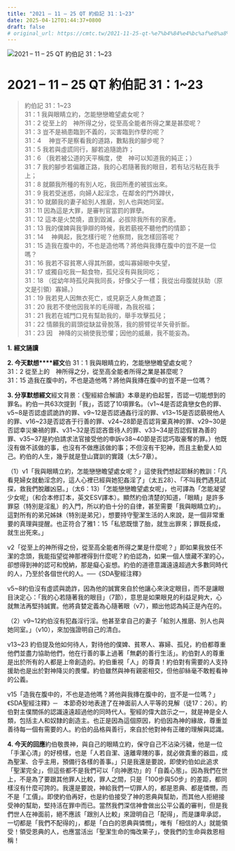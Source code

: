 ```yaml
---
title: "2021 – 11 – 25 QT 約伯記 31：1~23"
date: 2025-04-12T01:44:37+0800
draft: false
# original_url: https://cmtc.tw/2021-11-25-qt-%e7%b4%84%e4%bc%af%e8%a8%98-31%ef%bc%9a123
---
```


![2021 – 11 – 25 QT 約伯記 31：1\~23](/images/qt.jpg   "2021 – 11 – 25 QT 約伯記 31：1\~23")

# 2021 – 11 – 25 QT 約伯記 31：1\~23

> 約伯記 31：1\~23  
> 31：1 我與眼睛立約，怎能戀戀瞻望處女呢？  
> 31：2 從至上的　神所得之分，從至高全能者所得之業是甚麼呢？  
> 31：3 豈不是禍患臨到不義的，災害臨到作孽的呢？  
> 31：4 　神豈不是察看我的道路，數點我的腳步呢？  
> 31：5 我若與虛謊同行，腳若追隨詭詐；  
> 31：6 （我若被公道的天平稱度，使　神可以知道我的純正；）  
> 31：7 我的腳步若偏離正路，我的心若隨著我的眼目，若有玷污粘在我手上；  
> 31：8 就願我所種的有別人吃，我田所產的被拔出來。  
> 31：9 我若受迷惑，向婦人起淫念，在鄰舍的門外蹲伏，  
> 31：10 就願我的妻子給別人推磨，別人也與她同室。  
> 31：11 因為這是大罪，是審判官當罰的罪孽。  
> 31：12 這本是火焚燒，直到毀滅，必拔除我所有的家產。  
> 31：13 我的僕婢與我爭辯的時候，我若藐視不聽他們的情節；  
> 31：14 　神興起，我怎樣行呢？他察問，我怎樣回答呢？  
> 31：15 造我在腹中的，不也是造他嗎？將他與我摶在腹中的豈不是一位嗎？  
> 31：16 我若不容貧寒人得其所願，或叫寡婦眼中失望，  
> 31：17 或獨自吃我一點食物，孤兒沒有與我同吃；  
> 31：18 （從幼年時孤兒與我同長，好像父子一樣；我從出母腹就扶助（原文是引領）寡婦。）  
> 31：19 我若見人因無衣死亡，或見窮乏人身無遮蓋；  
> 31：20 我若不使他因我羊的毛得暖，為我祝福；  
> 31：21 我若在城門口見有幫助我的，舉手攻擊孤兒；  
> 31：22 情願我的肩頭從缺盆骨脫落，我的膀臂從羊矢骨折斷。  
> 31：23 因　神降的災禍使我恐懼；因他的威嚴，我不能妄為。

**1.** **經文誦讀**

**2. 今天默想****經文**伯 31：1 我與眼睛立約，怎能戀戀瞻望處女呢？  
31：2 從至上的　神所得之分，從至高全能者所得之業是甚麼呢？  
31：15 造我在腹中的，不也是造他嗎？將他與我摶在腹中的豈不是一位嗎？

**3. 分享默想經文**經文背景：《聖經綜合解讀》本章是約伯起誓，否認一切能想到的罪名。約伯一共63次提到「我」，否認了10項罪名。（v1\~4是否認貪戀女色的罪、v5\~8是否認虛謊詭詐的罪、v9\~12是否認通姦行淫的罪、v13\~15是否認藐視他人的罪、v16\~23是否認吝于行善的罪、v24\~28節是否認背棄真神的罪、v29\~30是否認幸災樂禍的罪、v31\~32是否認吝嗇待人的罪、v33\~34是否認假冒為善的罪、v35\~37是約伯請求法官接受他的申訴v38\~40節是否認巧取豪奪的罪。）他既沒有做不該做的事，也沒有不做應該做的事；不但沒有干犯神，而且主動愛人如己。約伯的人生，幾乎就是登山寶訓的實踐（太5-7章）。

（1）v1「我與眼睛立約，怎能戀戀瞻望處女呢？」這使我們想起耶穌的教訓：「凡看見婦女就動淫念的，這人心裡已經與她犯姦淫了」（太五28）、「不叫我們遇見試探，救我們脫離凶惡。」（太6：13）「怎能戀戀瞻望處女呢」，也可譯為「怎能凝望少女呢」（和合本修訂本，英文ESV譯本）。顯然約伯清楚的知道，「眼睛」是許多罪惡（特別是淫亂）的入門，所以約伯十分的自律，甚至需要「我與眼睛立約」。這對所有的弟兄姊妹（特別是弟兄），想要持守聖潔生活的人來說，是一個非常重要的真理與提醒。也正符合了雅1：15「私慾既懷了胎，就生出罪來；罪既長成，就生出死來。」

v2「從至上的神所得之份，從至高全能者所得之業是什麼呢？」即如果我放任不潔的念頭，我能指望從神那裡得到什麼呢？約伯認為，如果一個人懷藏不潔的心，卻想得到神的認可和悅納，那是癡心妄想。約伯的道德意識遠遠超過大多數同時代的人，乃至於各個世代的人。──《SDA聖經注釋》

v5\~8約伯沒有虛謊與詭詐，因為他的誠實來自於他讓心來決定眼目，而不是讓眼目決定心：「我的心若隨著我的眼目」（7節），意思是如果眼見的利益足夠大，心就無法再堅持誠實。他將貪婪定義為心隨著眼（v7），顯出他認為純正是內在的。

（2）v9\~12約伯沒有犯姦淫行淫。他甚至拿自己的妻子「給別人推磨、別人也與她同室。」（v10），來加強證明自己的清白。

v13\~23 約伯提及他如何待人，對待他的僕婢、貧寒人、寡婦、孤兒，約伯都尊重他們並盡力協助他們，他在行善的事上過著「無虧的善行生活」。約伯對人的尊重是出於所有的人都是上帝創造的。約伯重視「人」的尊貴！約伯對有需要的人支持援助也是出於對神降災的畏懼。約伯雖然與神有親密相交，但他卻絲毫不敢輕看神的公義。

v15「造我在腹中的，不也是造他嗎？將他與我摶在腹中的，豈不是一位嗎？」《SDA聖經注釋》─　本節奇妙地表達了在神面前人人平等的見解（徒17：26）。約伯對主僕關係的認識遠遠超過他的同時代人。聖經的偉大啟示之一，就是神是全人類，包括主人和奴隸的創造主。也正是因為這個原因，約伯因為神的緣故，尊重並善待每一個有需要的人。約伯的品格與善行，來自於他對神有正確的理解與認識。

**4. 今天的回應**約伯敬畏神，與自己的眼睛立約，保守自己不沾染污穢，他是一位「手潔心清」的好榜樣，也是「人若自潔、遠離卑賤的事，就必做貴重的器皿，成為聖潔、合乎主用，預備行各樣的善事。」只是我還是要說，即使約伯如此追求「聖潔完全」，但這些都不是我們可以「向神邀功」的「自義心態」。因為我們在世上，不是為了要跟其他罪人比較，罪人之間，只是「100步與50步」的差距，都同樣沒有什麼可誇的。我還是要說，神給我們一切罪人的，都是恩典、都是憐憫，而不是「工價」。即使約伯再好，也是約伯接受了神的恩典與幫助，而其他人拒絕接受神的幫助，堅持活在罪中而已。當然我們深信神會做出公平公義的審判，但是我們世人在神面前，絕不應該「跟別人比較」來證明自己「配得」，而是謙卑承認，一切都是「我們不配得的」，都是「白白的恩典與憐憫」，唯有「相信的人」就能領受！領受恩典的人，也應當活出「聖潔生命的悔改果子」，使我們的生命與救恩相稱！